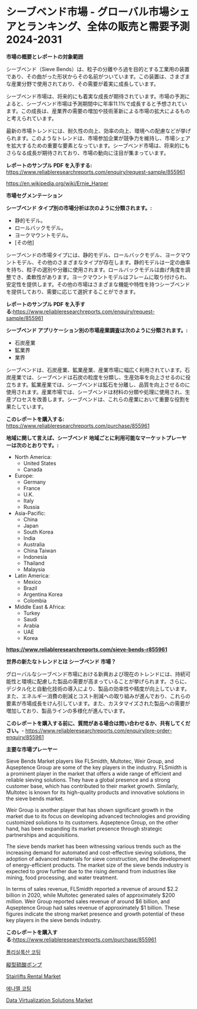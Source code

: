 <p><h1>シーブベンド市場 - グローバル市場シェアとランキング、全体の販売と需要予測2024-2031</h1></p><p><strong>市場の概要とレポートの対象範囲</strong></p>
<p><p>シーブベンド（Sieve Bends）は、粒子の分離やろ過を目的とする工業用の装置であり、その曲がった形状からその名前がついています。この装置は、さまざまな産業分野で使用されており、その需要が着実に成長しています。</p><p>シーブベンド市場は、将来的にも着実な成長が期待されています。市場の予測によると、シーブベンド市場は予測期間中に年率11.1%で成長すると予想されています。この成長は、産業界の需要の増加や技術革新による市場の拡大によるものと考えられています。</p><p>最新の市場トレンドには、耐久性の向上、効率の向上、環境への配慮などが挙げられます。このようなトレンドは、市場参加企業が競争力を維持し、市場シェアを拡大するための重要な要素となっています。シーブベンド市場は、将来的にもさらなる成長が期待されており、市場の動向に注目が集まっています。</p></p>
<p><strong>レポートのサンプル PDF を入手する:</strong> <a href="https://www.reliableresearchreports.com/enquiry/request-sample/855961">https://www.reliableresearchreports.com/enquiry/request-sample/855961</a></p>
<p><a href="https://en.wikipedia.org/wiki/Ernie_Harper">https://en.wikipedia.org/wiki/Ernie_Harper</a></p>
<p><strong>市場セグメンテーション</strong></p>
<p><strong>シーブベンド タイプ別の市場分析は次のように分類されます。:</strong></p>
<p><ul><li>静的モデル。</li><li>ロールバックモデル。</li><li>ヨークマウントモデル。</li><li>[その他]</li></ul></p>
<p><p>シーブベンドの市場タイプには、静的モデル、ロールバックモデル、ヨークマウントモデル、その他のさまざまなタイプが存在します。静的モデルは一定の曲率を持ち、粒子の選別や分離に使用されます。ロールバックモデルは曲げ角度を調整でき、柔軟性があります。ヨークマウントモデルはフレームに取り付けられ、安定性を提供します。その他の市場はさまざまな機能や特性を持つシーブベンドを提供しており、需要に応じて選択することができます。</p></p>
<p><strong>レポートのサンプル PDF を入手する:</strong><a href="https://www.reliableresearchreports.com/enquiry/request-sample/855961">https://www.reliableresearchreports.com/enquiry/request-sample/855961</a></p>
<p><strong> シーブベンド アプリケーション別の市場産業調査は次のように分類されます。:</strong></p>
<p><ul><li>石炭産業</li><li>鉱業界</li><li>業界</li></ul></p>
<p><p>シーブベンドは、石炭産業、鉱業産業、産業市場に幅広く利用されています。石炭産業では、シーブベンドは石炭の粒度を分類し、生産効率を向上させるのに役立ちます。鉱業産業では、シーブベンドは鉱石を分離し、品質を向上させるのに使用されます。産業市場では、シーブベンドは材料の分類や処理に使用され、生産プロセスを改善します。シーブベンドは、これらの産業において重要な役割を果たしています。</p></p>
<p><strong>このレポートを購入する:</strong> <a href="https://www.reliableresearchreports.com/purchase/855961">https://www.reliableresearchreports.com/purchase/855961</a></p>
<p><strong>地域に関して言えば、シーブベンド 地域ごとに利用可能なマーケットプレーヤーは次のとおりです。:</strong></p>
<p><ul>
    <li>
        North America:
        <ul>
            <li>United States</li>
            <li>Canada</li>
        </ul>
    </li>
    <li>
        Europe:
        <ul>
            <li>Germany</li>
            <li>France</li>
            <li>U.K.</li>
            <li>Italy</li>
            <li>Russia</li>
        </ul>
    </li>
    <li>
        Asia-Pacific:
        <ul>
            <li>China</li>
            <li>Japan</li>
            <li>South Korea</li>
            <li>India</li>
            <li>Australia</li>
            <li>China Taiwan</li>
            <li>Indonesia</li>
            <li>Thailand</li>
            <li>Malaysia</li>
        </ul>
    </li>
    <li>
        Latin America:
        <ul>
            <li>Mexico</li>
            <li>Brazil</li>
            <li>Argentina Korea</li>
            <li>Colombia</li>
        </ul>
    </li>
    <li>
        Middle East & Africa:
        <ul>
            <li>Turkey</li>
            <li>Saudi</li>
            <li>Arabia</li>
            <li>UAE</li>
            <li>Korea</li>
        </ul>
    </li>
    </ul></p>
<p><strong><a href="https://www.reliableresearchreports.com/sieve-bends-r855961">https://www.reliableresearchreports.com/sieve-bends-r855961</a></strong></p>
<p><strong>世界の新たなトレンドとは シーブベンド 市場？</strong></p>
<p><p>グローバルなシーブベンド市場における新興および現在のトレンドには、持続可能性と環境に配慮した製品の需要が高まっていることが挙げられます。さらに、デジタル化と自動化技術の導入により、製品の効率性や精度が向上しています。また、エネルギー消費の削減とコスト削減への取り組みが進んでおり、これらの要素が市場成長をけん引しています。また、カスタマイズされた製品への需要が増加しており、製品ラインの多様化が進んでいます。</p></p>
<p><strong>このレポートを購入する前に、質問がある場合は問い合わせるか、共有してください。</strong>- <a href="https://www.reliableresearchreports.com/enquiry/pre-order-enquiry/855961">https://www.reliableresearchreports.com/enquiry/pre-order-enquiry/855961</a></p>
<p><strong>主要な市場プレーヤー</strong></p>
<p><p>Sieve Bends Market players like FLSmidth, Multotec, Weir Group, and Aqseptence Group are some of the key players in the industry. FLSmidth is a prominent player in the market that offers a wide range of efficient and reliable sieving solutions. They have a global presence and a strong customer base, which has contributed to their market growth. Similarly, Multotec is known for its high-quality products and innovative solutions in the sieve bends market.</p><p>Weir Group is another player that has shown significant growth in the market due to its focus on developing advanced technologies and providing customized solutions to its customers. Aqseptence Group, on the other hand, has been expanding its market presence through strategic partnerships and acquisitions.</p><p>The sieve bends market has been witnessing various trends such as the increasing demand for automated and cost-effective sieving solutions, the adoption of advanced materials for sieve construction, and the development of energy-efficient products. The market size of the sieve bends industry is expected to grow further due to the rising demand from industries like mining, food processing, and water treatment.</p><p>In terms of sales revenue, FLSmidth reported a revenue of around $2.2 billion in 2020, while Multotec generated sales of approximately $200 million. Weir Group reported sales revenue of around $6 billion, and Aqseptence Group had sales revenue of approximately $1 billion. These figures indicate the strong market presence and growth potential of these key players in the sieve bends industry.</p></p>
<p><strong>このレポートを購入する:</strong><a href="https://www.reliableresearchreports.com/purchase/855961">https://www.reliableresearchreports.com/purchase/855961</a></p>
<p><p><a href="https://github.com/shampaakter36/Market-Research-Report-List-2/blob/main/630360858039.md">폴리실록산 코팅</a></p><p><a href="https://github.com/schmahlson/Market-Research-Report-List-3/blob/main/822160145800.md">縦型硫酸ポンプ</a></p><p><a href="https://github.com/wrwgzwbr35/Market-Research-Report-List-1/blob/main/stairlifts-rental-market.md">Stairlifts Rental Market</a></p><p><a href="https://github.com/Nicolasrown5/Market-Research-Report-List-2/blob/main/188847358038.md">에나멜 코팅</a></p><p><a href="https://github.com/mdhefjumiah/Market-Research-Report-List-1/blob/main/data-virtualization-solutions-market.md">Data Virtualization Solutions Market</a></p></p>